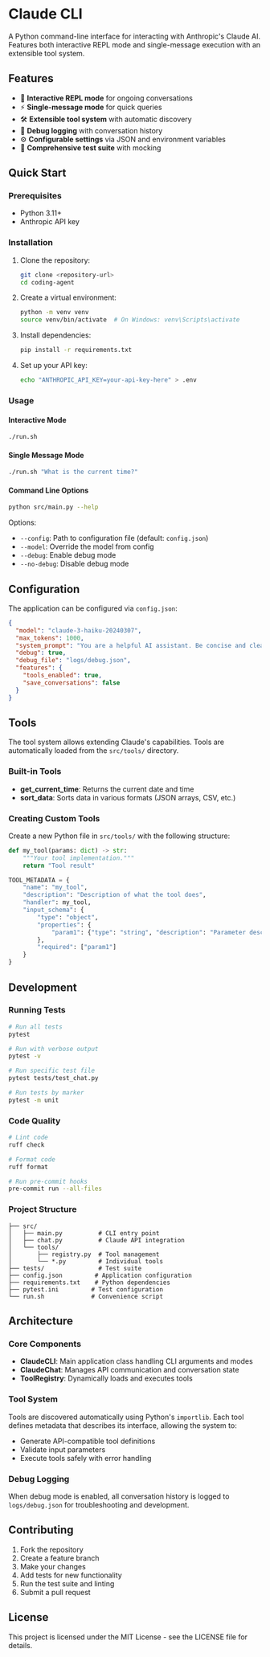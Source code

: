 # Claude CLI

A Python command-line interface for interacting with Anthropic's Claude AI. Features both interactive REPL mode and single-message execution with an extensible tool system.

## Features

- 🔄 **Interactive REPL mode** for ongoing conversations
- ⚡ **Single-message mode** for quick queries
- 🛠️ **Extensible tool system** with automatic discovery
- 📝 **Debug logging** with conversation history
- ⚙️ **Configurable settings** via JSON and environment variables
- 🧪 **Comprehensive test suite** with mocking

## Quick Start

### Prerequisites

- Python 3.11+
- Anthropic API key

### Installation

1. Clone the repository:
   ```bash
   git clone <repository-url>
   cd coding-agent
   ```

2. Create a virtual environment:
   ```bash
   python -m venv venv
   source venv/bin/activate  # On Windows: venv\Scripts\activate
   ```

3. Install dependencies:
   ```bash
   pip install -r requirements.txt
   ```

4. Set up your API key:
   ```bash
   echo "ANTHROPIC_API_KEY=your-api-key-here" > .env
   ```

### Usage

#### Interactive Mode
```bash
./run.sh
```

#### Single Message Mode
```bash
./run.sh "What is the current time?"
```

#### Command Line Options
```bash
python src/main.py --help
```

Options:
- `--config`: Path to configuration file (default: `config.json`)
- `--model`: Override the model from config
- `--debug`: Enable debug mode
- `--no-debug`: Disable debug mode

## Configuration

The application can be configured via `config.json`:

```json
{
  "model": "claude-3-haiku-20240307",
  "max_tokens": 1000,
  "system_prompt": "You are a helpful AI assistant. Be concise and clear in your responses.",
  "debug": true,
  "debug_file": "logs/debug.json",
  "features": {
    "tools_enabled": true,
    "save_conversations": false
  }
}
```

## Tools

The tool system allows extending Claude's capabilities. Tools are automatically loaded from the `src/tools/` directory.

### Built-in Tools

- **get_current_time**: Returns the current date and time
- **sort_data**: Sorts data in various formats (JSON arrays, CSV, etc.)

### Creating Custom Tools

Create a new Python file in `src/tools/` with the following structure:

```python
def my_tool(params: dict) -> str:
    """Your tool implementation."""
    return "Tool result"

TOOL_METADATA = {
    "name": "my_tool",
    "description": "Description of what the tool does",
    "handler": my_tool,
    "input_schema": {
        "type": "object",
        "properties": {
            "param1": {"type": "string", "description": "Parameter description"}
        },
        "required": ["param1"]
    }
}
```

## Development

### Running Tests
```bash
# Run all tests
pytest

# Run with verbose output
pytest -v

# Run specific test file
pytest tests/test_chat.py

# Run tests by marker
pytest -m unit
```

### Code Quality
```bash
# Lint code
ruff check

# Format code
ruff format

# Run pre-commit hooks
pre-commit run --all-files
```

### Project Structure
```
├── src/
│   ├── main.py          # CLI entry point
│   ├── chat.py          # Claude API integration
│   └── tools/
│       ├── registry.py  # Tool management
│       └── *.py         # Individual tools
├── tests/               # Test suite
├── config.json         # Application configuration
├── requirements.txt    # Python dependencies
├── pytest.ini         # Test configuration
└── run.sh             # Convenience script
```

## Architecture

### Core Components

- **ClaudeCLI**: Main application class handling CLI arguments and modes
- **ClaudeChat**: Manages API communication and conversation state
- **ToolRegistry**: Dynamically loads and executes tools

### Tool System

Tools are discovered automatically using Python's `importlib`. Each tool defines metadata that describes its interface, allowing the system to:

- Generate API-compatible tool definitions
- Validate input parameters
- Execute tools safely with error handling

### Debug Logging

When debug mode is enabled, all conversation history is logged to `logs/debug.json` for troubleshooting and development.

## Contributing

1. Fork the repository
2. Create a feature branch
3. Make your changes
4. Add tests for new functionality
5. Run the test suite and linting
6. Submit a pull request

## License

This project is licensed under the MIT License - see the LICENSE file for details.
